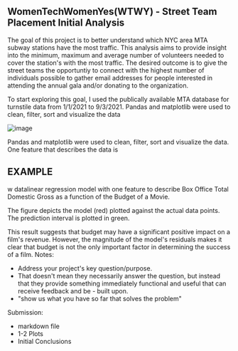 ## WomenTechWomenYes(WTWY) - Street Team Placement Initial Analysis 

The goal of this project is to better understand which NYC area MTA subway stations have the most traffic.  This analysis aims to provide insight into the minimum, maximum and average number of volunteers needed to cover the station's with the most traffic.  The desired outcome is to give the street teams the opportuntiy to connect with the highest number of individuals possible to gather email addresses for people interested in attending the annual gala and/or donating to the organization.

To start exploring this goal, I used the publically available MTA database for turnstile data from 1/1/2021 to 9/3/2021.  Pandas and matplotlib were used to clean, filter, sort and visualize the data 
 

![image](https://user-images.githubusercontent.com/18155025/133335076-b5876f9d-53f5-4cf2-b26a-2e3125064667.png)

Pandas and matplotlib were used to clean, filter, sort and visualize the data.  One feature that describes the data is 



## EXAMPLE
w datalinear regression model with one feature to describe Box Office Total Domestic Gross as a function of the Budget of a Movie.

The figure depicts the model (red) plotted against the actual data points. The prediction interval is plotted in green.

This result suggests that budget may have a significant positive impact on a film's revenue. However, the magnitude of the model's residuals makes it clear that budget is not the only important factor in determining the success of a film.
Notes: 
- Address your project's key question/purpose. 
- That doesn't mean they necessarily answer the question, but instead that they provide something immediately functional and useful that can receive feedback and be - built upon.
- "show us what you have so far that solves the problem"

Submission:
- markdown file
- 1-2 Plots
- Initial Conclusions
